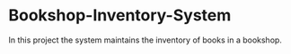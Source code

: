 # Bookshop-Inventory-System
In this project the system maintains the inventory of books in a bookshop.
